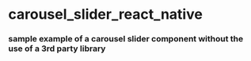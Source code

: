 # carousel_slider_react_native
### sample example of a carousel slider component without the use of a 3rd party library
